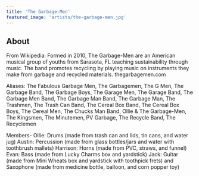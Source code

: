 ```yaml
---
title: 'The Garbage-Men'
featured_image: 'artists/the-garbage-men.jpg'
---
```


## About

From Wikipedia: Formed in 2010, The Garbage-Men are an American musical group of youths from Sarasota, FL teaching sustainability through music. The band promotes recycling by playing music on instruments they make from garbage and recycled materials. thegarbagemen.com

Aliases: The Fabulous Garbage Men, The Garbagemen, The G Men, The Garbage Band, The Garbage Boys, The Garage Men, The Garage Band, The Garbage Men Band, The Garbage Man Band, The Garbage Man, The Trashmen, The Trash Can Band, The Cereal Box Band, The Cereal Box Boys, The Cereal Men, The Chucks Man Band, Ollie & The Garbage-Men, The Kingsmen, The Minutemen, PV Garbage, The Recycle Band, The Recyclemen

Members-
Ollie: Drums (made from trash can and lids, tin cans, and water jug) 
Austin: Percussion (made from glass bottles/jars and water with toothbrush mallets) 
Harrison: Horns (made from PVC, straws, and funnel) 
Evan: Bass (made from Lucky Charms box and yardstick) 
Jack: Guitar (made from Mini Wheats box and yardstick with toothpick frets) and Saxophone (made from medicine bottle, balloon, and corn popper toy) 

